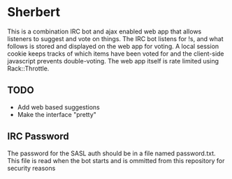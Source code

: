 # Sherbert

This is a combination IRC bot and ajax enabled web app that allows listeners to suggest and vote on things. The IRC bot listens for !s, and what follows is stored and displayed on the web app for voting. A local session cookie keeps tracks of which items have been voted for and the client-side javascript prevents double-voting. The web app itself is rate limited using Rack::Throttle.

## TODO

* Add web based suggestions
* Make the interface "pretty"

## IRC Password

The password for the SASL auth should be in a file named password.txt. This
file is read when the bot starts and is ommitted from this repository for
security reasons
